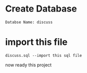 # Create Database
	Databse Name: discuss
# import this file
	discuss.sql --import this sql file 
now ready this project
